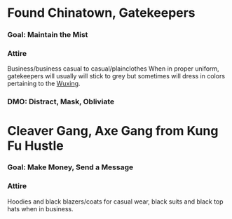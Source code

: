 # Found Chinatown, Gatekeepers
### Goal: Maintain the Mist
### Attire
Business/business casual to casual/plainclothes
When in proper uniform, gatekeepers will usually will stick to grey but sometimes will dress in colors pertaining to the [Wuxing](https://en.wikipedia.org/wiki/Color_in_Chinese_culture).

### DMO: Distract, Mask, Obliviate

# Cleaver Gang, Axe Gang from Kung Fu Hustle
### Goal: Make Money, Send a Message

### Attire
Hoodies and black blazers/coats for casual wear, black suits and black top hats when in business.

### 